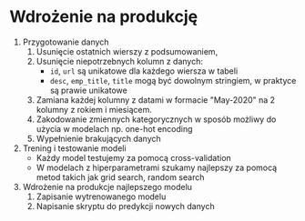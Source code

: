 # Wdrożenie na produkcję

1. Przygotowanie danych
    1. Usunięcie ostatnich wierszy z podsumowaniem,
    2. Usunięcie niepotrzebnych kolumn z danych:
        * `id`, `url` są unikatowe dla każdego wiersza w tabeli
        * `desc`, `emp_title`, `title` mogą być dowolnym stringiem, w praktyce są prawie unikatowe
    3. Zamiana każdej kolumny z datami w formacie "May-2020" na 2 kolumny z rokiem i miesiącem.
    4. Zakodowanie zmiennych kategorycznych w sposób możliwy do użycia w modelach np. one-hot encoding
    5. Wypełnienie brakujących danych
2. Trening i testowanie modeli
    * Każdy model testujemy za pomocą cross-validation
    * W modelach z hiperparametrami szukamy najlepszy za pomocą metod takich jak grid search, random search
3. Wdrożenie na produkcje najlepszego modelu
    1. Zapisanie wytrenowanego modelu
    2. Napisanie skryptu do predykcji nowych danych